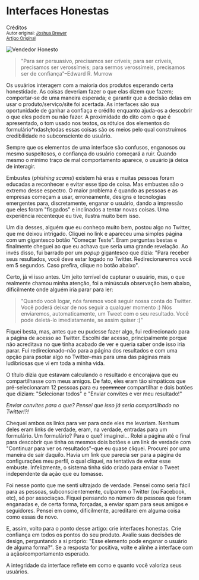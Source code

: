 Interfaces Honestas
===================
Créditos<br/>
<small>Autor original: [Joshua Brewer](http://52weeksofux.com/)<br/>[Artigo Original](http://52weeksofux.com/post/475093156/honest-interfaces)</small>

![Vendedor Honesto](http://media.tumblr.com/tumblr_kzwfhqdjEB1qz7ace.jpg "Vendedor Honesto")

> "Para ser persuasivo, precisamos ser críveis; para ser críveis, precisamos ser verossímeis; para sermos verossímeis, precisamos ser de confiança"&ndash;Edward R. Murrow

Os usuários interagem com a maioria dos produtos esperando certa honestidade. As coisas deveriam fazer o que elas dizem que fazem; comportar-se de uma maneira esperada; e garantir que a decisão delas em usar o produto/serviço/site foi acertada. As interfaces são sua oportunidade de ganhar a confiaça e crédito enquanto ajuda-os a descobrir o que eles podem ou não fazer. A proximidade do dito com o que é apresentado, o tom usado nos textos, os rótulos dos elementos do formulário*ndash;todas essas coisas são os meios pelo qual construímos credibilidade no subconsciente do usuário.

Sempre que os elementos de uma interface são confusos, enganosos ou mesmo suspeitosos, o confiança do usuário começará a ruir. Quando mesmo o mínimo traço de mal comportamento aparece, o usuário já deixa de interagir.

Embustes (*phishing scams*) existem há eras e muitas pessoas foram educadas a reconhecer e evitar esse tipo de coisa. Mas embustes são o extremo desse espectro. O maior problema é quando as pessoas e as empresas começam a usar, erroneamente, designs e tecnologias emergentes para, discretamente, enganar o usuário, dando a impressão que eles foram "fisgados" e inclinados a tentar novas coisas. Uma experiência recenteque eu tive, ilustra muito bem isso.

Um dia desses, alguém que eu conheço muito bem, postou algo no Twitter, que me deixou intrigado. Cliquei no link e apareceu uma simples página com um gigantesco botão "Começar Teste". Eram perguntas bestas e finalmente cheguei ao que eu achava que seria uma grande revelação. Ao invés disso, fui barrado por um *popup* gigantesco que dizia: "Para receber seus resultados, você deve estar logado no Twitter. Redirecionaremos você em 5 segundos. Caso prefira, clique no botão abaixo".

Certo, já vi isso antes. Um jeito terrível de capturar o usuário, mas, o que realmente chamou minha atenção, foi a minúscula observação bem abaixo, dificilmente onde alguém iria parar para ler:

> "Quando você logar, nós faremos você seguir nossa conta do Twitter. Você poderá deixar de nos seguir a qualquer momento :) Nós enviaremos, automaticamente, um Tweet com o seu resultado. Você pode deletá-lo imediatamente, se assim quiser :)"

Fiquei besta, mas, antes que eu pudesse fazer algo, fui redirecionado para a página de acesso ao Twitter. Escolhi dar acesso, principalmente porque não acreditava no que tinha acabado de ver e queria saber onde isso iria parar. Fui redirecionado&ndash;não para a página dos resultados e com uma opção para psotar algo no Twitter&ndash;mas para uma das páginas mais ludibriosas que vi em toda a minha vida.

O título dizia que estavam calculando o resultado e encorajava que eu compartilhasse com meus amigos. De fato, eles eram tão símpáticos que pré-selecionaram 12 pessoas para eu ~~spammear~~ compartilhar e dois botões que diziam: "Selecionar todos" e "Enviar convites e ver meu resultado!"

*Enviar convites para o que? Pensei que isso já seria compartilhado no Twitter!?!*

Chequei ambos os links para ver para onde eles me levariam. Nenhum deles eram links de verdade, eram, na verdade, entradas para um formulário. Um formulário? Para o que? imaginei... Rolei a página até o final para descobrir que tinha os mesmos dois botões e um link de verdade com "Continuar para ver os resultados"&ndash;que eu quase cliquei. Procurei por uma maneira de sair daquilo. Havia um link que parecia ser para a página de configurações meu perfil, o qual cliquei, na tentativa de evitar esse embuste. Infelizmente, o sistema tinha sido criado para enviar o Tweet independente da ação que eu tomasse.

Foi nesse ponto que me senti ultrajado de verdade. Pensei como seria fácil para as pessoas, subconscientemente, culparem o Twitter (ou Facebook, etc), só por associaçao. Fiquei pensando no número de pessoas que foram enganadas e, de certa forma, forçadas, a enviar spam para seus amigos e seguidores. Pensei em como, dificilmente, acreditarei em alguma coisa como essas de novo.

E, assim, volto para o ponto desse artigo: crie interfaces honestas. Crie confiança em todos os pontos do seu produto. Avalie suas decisões de design, perguntando a si próprio: "Esse elemento pode enganar o usuário de alguma forma?". Se a resposta for positiva, volte e alinhe a interface com a ação/comportamento esperado.

A integridade da interface reflete em como e quanto você valoriza seus usuários.
